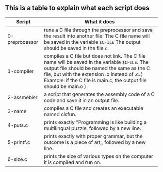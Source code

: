 ## This is a table to explain what each script does

Script | What it does
------ | ------------
0-preprocessor | runs a C file through the preprocessor and save the result into another file. The C file name will be saved in the variable `$CFILE` The output should be saved in the file `c`.
1-compiler | compiles a C file but does not link. The C file name will be saved in the variable `$CFILE`. The output file should be named the same as the C file, but with the extension .o instead of .c.( Example: if the C file is main.c, the output file should be main.o )
2-assmebler | a script that generates the assembly code of a C code and save it in an output file.
3-name | compiles a C file and creates an executable named cisfun.
4-puts.c | prints exactly "Programming is like building a multilingual puzzle, followed by a new line.
5-printf.c | prints exactly with proper grammar, but the outcome is a piece of art,, followed by a new line.
6-size.c | prints the size of various types on the computer it is compiled and run on.


